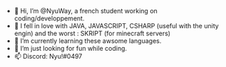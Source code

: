 - 👋 Hi, I’m @NyuWay, a french student working on coding/developpement.
- 💞️ I fell in love with JAVA, JAVASCRIPT, CSHARP (useful with the unity engin) and the worst : SKRIPT (for minecraft servers)
- 🌱 I’m currently learning these awsome languages.
- 👀 I’m just looking for fun while coding.
- 📫 Discord: Nyu!#0497

<!---
`NyuWay/NyuWay` is a ✨ special ✨ repository because its `README.md` (this file) appears on your GitHub profile.
You can click the Preview link to take a look at your changes.
--->

